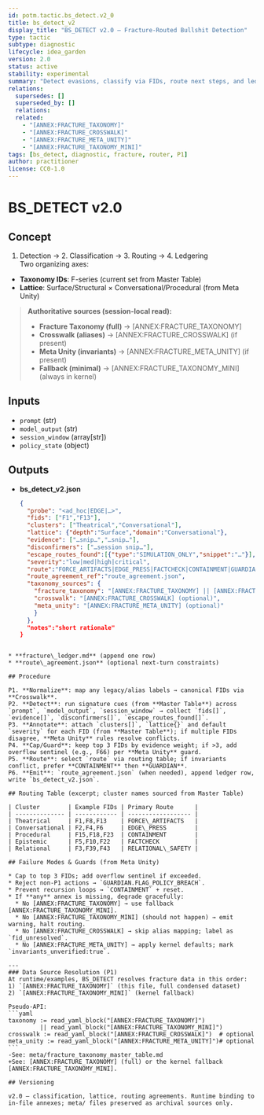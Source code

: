 ```yaml
---
id: potm.tactic.bs_detect.v2_0
title: bs_detect_v2
display_title: "BS_DETECT v2.0 — Fracture-Routed Bullshit Detection"
type: tactic
subtype: diagnostic
lifecycle: idea_garden
version: 2.0
status: active
stability: experimental
summary: "Detect evasions, classify via FIDs, route next steps, and ledger artifacts—all session-local."
relations:
  supersedes: []
  superseded_by: []
  relations:
  related:
    - "[ANNEX:FRACTURE_TAXONOMY]"
    - "[ANNEX:FRACTURE_CROSSWALK]"
    - "[ANNEX:FRACTURE_META_UNITY]"
    - "[ANNEX:FRACTURE_TAXONOMY_MINI]"
tags: [bs_detect, diagnostic, fracture, router, P1]
author: practitioner
license: CC0-1.0
---
```


# BS_DETECT v2.0

## Concept
1. Detection → 2. Classification → 3. Routing → 4. Ledgering  
Two organizing axes:
- **Taxonomy IDs**: F-series (current set from Master Table)
- **Lattice**: Surface/Structural × Conversational/Procedural (from Meta Unity)

> **Authoritative sources (session-local read):**
> - **Fracture Taxonomy (full)** → [ANNEX:FRACTURE_TAXONOMY]
> - **Crosswalk (aliases)** → [ANNEX:FRACTURE_CROSSWALK] (if present)
> - **Meta Unity (invariants)** → [ANNEX:FRACTURE_META_UNITY] (if present)
> - **Fallback (minimal)** → [ANNEX:FRACTURE_TAXONOMY_MINI] (always in kernel)

## Inputs
- `prompt` (str)
- `model_output` (str)
- `session_window` (array[str])
- `policy_state` (object)

## Outputs
- **bs_detect_v2.json**
  ```json
  {
    "probe": "<ad_hoc|EDGE|…>",
    "fids": ["F1","F13"],
    "clusters": ["Theatrical","Conversational"],
    "lattice": {"depth":"Surface","domain":"Conversational"},
    "evidence": ["…snip…","…snip…"],
    "disconfirmers": ["…session snip…"],
    "escape_routes_found":[{"type":"SIMULATION_ONLY","snippet":"…"}],
    "severity":"low|med|high|critical",
    "route":"FORCE_ARTIFACTS|EDGE_PRESS|FACTCHECK|CONTAINMENT|GUARDIAN|RELATIONAL_SAFETY",
    "route_agreement_ref":"route_agreement.json",
    "taxonomy_sources": {
      "fracture_taxonomy": "[ANNEX:FRACTURE_TAXONOMY] || [ANNEX:FRACTURE_TAXONOMY_MINI]",
      "crosswalk": "[ANNEX:FRACTURE_CROSSWALK] (optional)",
      "meta_unity": "[ANNEX:FRACTURE_META_UNITY] (optional)"
      }
    },
    "notes":"short rationale"
  }
````

* **fracture\_ledger.md** (append one row)
* **route\_agreement.json** (optional next-turn constraints)

## Procedure

P1. **Normalize**: map any legacy/alias labels → canonical FIDs via **Crosswalk**.
P2. **Detect**: run signature cues (from **Master Table**) across `prompt`, `model_output`, `session_window` → collect `fids[]`, `evidence[]`, `disconfirmers[]`, `escape_routes_found[]`.
P3. **Annotate**: attach `clusters[]`, `lattice{}` and default `severity` for each FID (from **Master Table**); if multiple FIDs disagree, **Meta Unity** rules resolve conflicts.
P4. **Cap/Guard**: keep top 3 FIDs by evidence weight; if >3, add overflow sentinel (e.g., F66) per **Meta Unity** guard.
P5. **Route**: select `route` via routing table; if invariants conflict, prefer **CONTAINMENT** then **GUARDIAN**.
P6. **Emit**: `route_agreement.json` (when needed), append ledger row, write `bs_detect_v2.json`.

## Routing Table (excerpt; cluster names sourced from Master Table)

| Cluster        | Example FIDs | Primary Route      |
| -------------- | ------------ | ------------------ |
| Theatrical     | F1,F8,F13    | FORCE\_ARTIFACTS   |
| Conversational | F2,F4,F6     | EDGE\_PRESS        |
| Procedural     | F15,F18,F23  | CONTAINMENT        |
| Epistemic      | F5,F10,F22   | FACTCHECK          |
| Relational     | F3,F39,F43   | RELATIONAL\_SAFETY |

## Failure Modes & Guards (from Meta Unity)

* Cap to top 3 FIDs; add overflow sentinel if exceeded.
* Reject non-P1 actions → `GUARDIAN.FLAG_POLICY_BREACH`.
* Prevent recursion loops → `CONTAINMENT` + reset.
* If **any** annex is missing, degrade gracefully:
  * No [ANNEX:FRACTURE_TAXONOMY] → use fallback [ANNEX:FRACTURE_TAXONOMY_MINI].
  * No [ANNEX:FRACTURE_TAXONOMY_MINI] (should not happen) → emit warning, halt routing.
  * No [ANNEX:FRACTURE_CROSSWALK] → skip alias mapping; label as `fid_unresolved`.
  * No [ANNEX:FRACTURE_META_UNITY] → apply kernel defaults; mark `invariants_unverified:true`.

---
### Data Source Resolution (P1)
At runtime/examples, BS_DETECT resolves fracture data in this order:
1) `[ANNEX:FRACTURE_TAXONOMY]` (this file, full condensed dataset)
2) `[ANNEX:FRACTURE_TAXONOMY_MINI]` (kernel fallback)

Pseudo-API:
```yaml
taxonomy := read_yaml_block("[ANNEX:FRACTURE_TAXONOMY]") 
         || read_yaml_block("[ANNEX:FRACTURE_TAXONOMY_MINI]")
crosswalk := read_yaml_block("[ANNEX:FRACTURE_CROSSWALK]")  # optional
meta_unity := read_yaml_block("[ANNEX:FRACTURE_META_UNITY]")# optional
```
-See: meta/fracture_taxonomy_master_table.md
+See: [ANNEX:FRACTURE_TAXONOMY] (full) or the kernel fallback [ANNEX:FRACTURE_TAXONOMY_MINI].

## Versioning

v2.0 — classification, lattice, routing agreements. Runtime binding to in-file annexes; meta/ files preserved as archival sources only.


